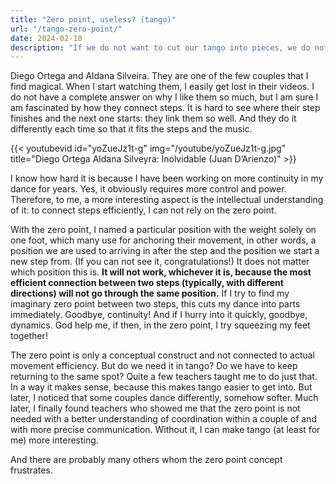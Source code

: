 ```yaml
---
title: "Zero point, useless? (tango)"
url: "/tango-zero-point/"
date: 2024-02-10
description: "If we do not want to cut our tango into pieces, we do not have the luxury to return to any \"zero point\" between our steps. Going through the same point between our steps does makes dancing easier, but seriously disrupts the flow."
---
```


Diego Ortega and Aldana Silveira. They are one of the few couples that I find magical. When I start watching them, I easily get lost in their videos. I do not have a complete answer on why I like them so much, but I am sure I am fascinated by how they connect steps. It is hard to see where their step finishes and the next one starts: they link them so well. And they do it differently each time so that it fits the steps and the music.

{{< youtubevid id="yoZueJz1t-g" img="/youtube/yoZueJz1t-g.jpg" title="Diego Ortega Aldana Silveyra: Inolvidable (Juan D’Arienzo)" >}}

I know how hard it is because I have been working on more continuity in my dance for years. Yes, it obviously requires more control and power. Therefore, to me, a more interesting aspect is the intellectual understanding of it: to connect steps efficiently, I can not rely on the zero point.

With the zero point, I named a particular position with the weight solely on one foot, which many use for anchoring their movement, in other words, a position we are used to arriving in after the step and the position we start a new step from. (If you can not see it, congratulations!) It does not matter which position this is. **It will not work, whichever it is, because the most efficient connection between two steps (typically, with different directions) will not go through the same position.** If I try to find my imaginary zero point between two steps, this cuts my dance into parts immediately. Goodbye, continuity! And if I hurry into it quickly, goodbye, dynamics. God help me, if then, in the zero point, I try squeezing my feet together!

The zero point is only a conceptual construct and not connected to actual movement efficiency. But do we need it in tango? Do we have to keep returning to the same spot? Quite a few teachers taught me to do just that. In a way it makes sense, because this makes tango easier to get into. But later, I noticed that some couples dance differently, somehow softer. Much later, I finally found teachers who showed me that the zero point is not needed with a better understanding of coordination within a couple of and with more precise communication. Without it, I can make tango (at least for me) more interesting.

And there are probably many others whom the zero point concept frustrates.